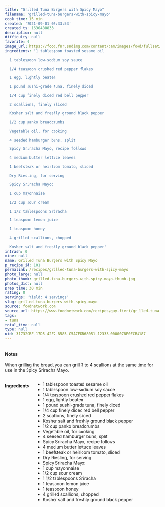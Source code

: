 ```yaml
---
title: "Grilled Tuna Burgers with Spicy Mayo"
filename: "grilled-tuna-burgers-with-spicy-mayo"
cook_time: 15 min
created: '2021-09-01 09:33:53'
created_ts: 1630488833
description: null
difficulty: null
favorite: 0
image_url: https://food.fnr.sndimg.com/content/dam/images/food/fullset/2012/1/19/0/GI1108H_grilled-tuna-burgers-with-spicy-mayo_s4x3.jpg.rend.hgtvcom.826.620.suffix/1371603434169.jpeg
ingredients: '1 tablespoon toasted sesame oil

  1 tablespoon low-sodium soy sauce

  1/4 teaspoon crushed red pepper flakes

  1 egg, lightly beaten

  1 pound sushi-grade tuna, finely diced

  1/4 cup finely diced red bell pepper

  2 scallions, finely sliced

  Kosher salt and freshly ground black pepper

  1/2 cup panko breadcrumbs

  Vegetable oil, for cooking

  4 seeded hamburger buns, split

  Spicy Sriracha Mayo, recipe follows

  4 medium butter lettuce leaves

  1 beefsteak or heirloom tomato, sliced

  Dry Riesling, for serving

  Spicy Sriracha Mayo:

  1 cup mayonnaise

  1/2 cup sour cream

  1 1/2 tablespoons Sriracha

  1 teaspoon lemon juice

  1 teaspoon honey

  4 grilled scallions, chopped

  Kosher salt and freshly ground black pepper'
intrash: 0
mine: null
name: Grilled Tuna Burgers with Spicy Mayo
p_recipe_id: 101
permalink: /recipes/grilled-tuna-burgers-with-spicy-mayo
photo_large: null
photo_thumb: grilled-tuna-burgers-with-spicy-mayo-thumb.jpg
photos_dict: null
prep_time: 30 min
rating: 0
servings: 'Yield: 4 servings'
slug: grilled-tuna-burgers-with-spicy-mayo
source: foodnetwork.com
source_url: https://www.foodnetwork.com/recipes/guy-fieri/grilled-tuna-burgers-with-spicy-mayo-recipe-2119501
tags:
- tuna
total_time: null
type: null
uid: 31732CBF-17D5-42F2-8585-C5A7EDB68051-12333-0000078E0FCB4187
---
```

<div class="large-8 medium-7 columns" id="writeup">		<div id="notes"><h4>Notes</h4>
<div class="box box-notes"><p>When grilling the bread, you can grill 3 to 4 scallions at the same time for use in the Spicy Sriracha Mayo.</p>
</div></div>	</div><!-- #writeup -->
</div><!-- #row-one -->
<div class="row" id="row-two">	<div class="medium-4 small-5 columns" id="ingredients"><h4>Ingredients</h4><div class="box box-ingredients content"><ul>
<li>1 tablespoon toasted sesame oil</li>
<li>1 tablespoon low-sodium soy sauce</li>
<li>1/4 teaspoon crushed red pepper flakes</li>
<li>1 egg, lightly beaten</li>
<li>1 pound sushi-grade tuna, finely diced</li>
<li>1/4 cup finely diced red bell pepper</li>
<li>2 scallions, finely sliced</li>
<li>Kosher salt and freshly ground black pepper</li>
<li>1/2 cup panko breadcrumbs</li>
<li>Vegetable oil, for cooking</li>
<li>4 seeded hamburger buns, split</li>
<li>Spicy Sriracha Mayo, recipe follows</li>
<li>4 medium butter lettuce leaves</li>
<li>1 beefsteak or heirloom tomato, sliced</li>
<li>Dry Riesling, for serving</li>
<li>Spicy Sriracha Mayo:</li>
<li>1 cup mayonnaise</li>
<li>1/2 cup sour cream</li>
<li>1 1/2 tablespoons Sriracha</li>
<li>1 teaspoon lemon juice</li>
<li>1 teaspoon honey</li>
<li>4 grilled scallions, chopped</li>
<li>Kosher salt and freshly ground black pepper</li>
</ul>
</div>	</div>	<div class="medium-6 small-7 columns" id="directions">	</div>
